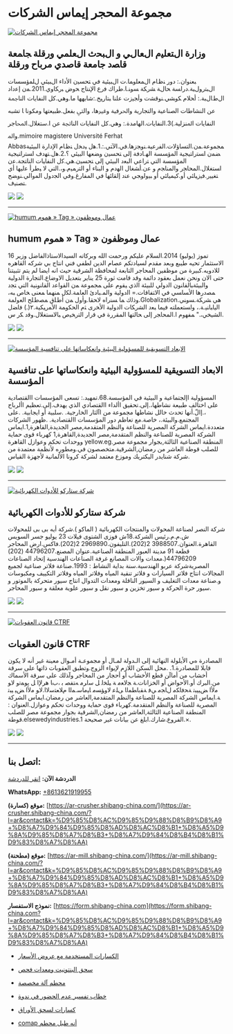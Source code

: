 # مجموعة المحجر إيماس الشركات

<a href="https://swt.shibang-china.com/?l=ar&img&k=%D9%85%D8%AC%D9%85%D9%88%D8%B9%D8%A9+%D8%A7%D9%84%D9%85%D8%AD%D8%AC%D8%B1+%D8%A5%D9%8A%D9%85%D8%A7%D8%B3+%D8%A7%D9%84%D8%B4%D8%B1%D9%83%D8%A7%D8%AA" target="_blank">![مجموعة المحجر إيماس الشركات](http://static.shibang-china.com/all-800x300/735.jpg)</a>

## وزارة اﻝﺘﻌﻠﻴم اﻝﻌﺎﻝﻲ و اﻝﺒﺤث اﻝﻌﻠﻤﻲ ورﻗﻠﺔ ﺠﺎﻤﻌﺔ ﻗﺎﺼد جامعة قاصدي مرباح ورقلة
ﺒﻌﻨوان.: دور ﻨظﺎم اﻝﻤﻌﻠوﻤﺎ.ت اﻝﺒﻴﺌﻴﺔ ﻓﻲ ﺘﺤﺴﻴن اﻷداء اﻝﺒﻴﺌﻲ ﻝﻠﻤؤﺴﺴﺎت اﻝﺒﺘروﻝﻴﺔ.دراﺴﺔ ﺤﺎﻝﺔ ﺸرﻜﺔ ﺴوﻨ.ﺎ.طراك ﻓرع اﻹﻨﺘﺎج ﺤوض ﺒرﻜﺎوي.2011.ﻤن إﻋداد اﻝطﺎﻝﺒﺔ.: أﺤﻼم ﻜوﺸﻲ.ﻨوﻗﺸت وأﺠﻴزت ﻋﻠﻨﺎ ﺒﺘﺎرﻴﺦ.:ﺷﺎﺑﻬﻬﺎ ﻣﺎ.وﻫﻲ.ﻛﻞ اﻟﻨﻔﺎﻳﺎت اﻟﻨﺎﲨﺔ ﻋﻦ اﻟﻨﺸﺎﻃﺎت اﻟﺼﻨﺎﻋﻴﺔ واﻟﺘﺠﺎرﻳﺔ واﳊﺮﻓﻴﺔ وﻏﲑﻫﺎ، واﻟﱵ ﺑﻔﻌﻞ.ﻃﺒﻴﻌﺘﻬﺎ وﻣﻜﻮﻧﺎ ﺎ ﺗﺸﺒﻪ اﻟﻨﻔﺎﻳﺎت اﳌﻨﺰﻟﻴﺔ.)3.اﻟﻨﻔﺎﻳﺎت.اﻟﻬﺎﻣﺪة.: وﻫﻲ.ﻛﻞ اﻟﻨﻔﺎﻳﺎت اﻟﻨﺎﲡﺔ ﻋﻦ ا.ﺳﺘﻐﻼل.اﶈﺎﺟﺮ واﳌ.mimoire magistere Université Ferhat Abbasﻤﺠﻤوﻋﺔ.ﻤن.اﻟﺘﺴﺎؤﻻت.اﻟﻔرﻋﻴﺔ.ﻨوﺠزﻫﺎ.ﻓﻲ.اﻵﺘﻲ.:.1.ﻫل ﻴدﺨل ﻨظﺎم اﻹدارة اﻟﺒﻴﺌﻴﺔ ﻀﻤن اﺴﺘراﺘﻴﺠﻴﺔ اﻟﻤؤﺴﺴﺔ اﻟﻬ.ﺎدﻓﺔ إﻟﯽ ﺘﺤﺴﻴن وﻀﻌﻬﺎ اﻟﺒﻴﺌﻲ ؟.2.ﻫل.ﺘﻬدف اﺴﺘراﺘﻴﺠﻴﺔ اﻟﻤؤﺴﺴﺔ اﻟﺘﻲ ﺘراﻋﻲ اﻟﺒﻌد اﻟﺒﻴﺌﻲ إﻟﯽ ﺘﺤﺴﻴن.ﻫﻲ.ﮐل اﻟﻨﻔﺎﻴﺎت اﻟﻨﺎﺘﺠﺔ.ﻋن اﺴﺘﻐﻼل.اﻟﻤﺤﺎﺠر واﻟﻤﻨﺎﺠم و ﻋن.أﺸﻐﺎل اﻟﻬدم و اﻟﺒﻨﺎء أو اﻟﺘرﻤﻴم.و،.اﻟﺘﻲ ﻻ ﻴطرأ ﻋﻟﻴﻬﺎ أي ﺘﻐﻴﻴر.ﻓﻴزﻴﺎﺌﻲ أو.ﮐﻴﻤﻴﺎﺌﻲ أو ﺒﻴوﻟوﺠﻲ ﻋﻨد إﻟﻘﺎﺌﻬﺎ ﻓﻲ اﻟﻤﻔﺎرغ.وﻓﻲ اﻟﺠدول اﻟﻤواﻟﻲ.ﻨوﻀﺢ ﺘﺼﻨﻴف.


<a href="https://whatsapp.shibangsoft.com/WhatsApp.php" target="_blank" title="WhatsApp">![](http://static.shibang-china.com/icon/whatsapp.png)</a> <a href="https://swt.shibang-china.com/?l=ar&icon&k=%D9%85%D8%AC%D9%85%D9%88%D8%B9%D8%A9+%D8%A7%D9%84%D9%85%D8%AD%D8%AC%D8%B1+%D8%A5%D9%8A%D9%85%D8%A7%D8%B3+%D8%A7%D9%84%D8%B4%D8%B1%D9%83%D8%A7%D8%AA" target="_blank">![](http://static.shibang-china.com/icon/chat-ar.png)</a>

---

<a href="https://swt.shibang-china.com/?l=ar&img&k=%D9%85%D8%AC%D9%85%D9%88%D8%B9%D8%A9+%D8%A7%D9%84%D9%85%D8%AD%D8%AC%D8%B1+%D8%A5%D9%8A%D9%85%D8%A7%D8%B3+%D8%A7%D9%84%D8%B4%D8%B1%D9%83%D8%A7%D8%AA" target="_blank">![humum هموم » Tag » عمال وموظفون](http://static.shibang-china.com/all-800x300/88.jpg)</a>

## humum هموم » Tag » عمال وموظفون
16 تموز (يوليو) 2014.السلام عليكم ورحمت الله وبركاته السيدالاستاذالفاضل وزير الاستثمار تحيه طيبع وبعد مقدم لسيادتكم عصام الدين لطفي فني انتاج بي شركه القاهره للادويه.كبيرة من موظفين المحاجر التابعة لمحافظة الشرقية حيث انه ايضا لم يتم تثبيتنا حتى الان ونحن نعمل بعقود دائمة وقد قامت ثورة 25 يناير بتعديل الاوضاع.اﻟﺘﺠﺎرة اﻟﺪوﻟﻴﺔ واﻟﺒﻴﺌﺔﺒﺎﻟﻘﺎﻨﻭﻥ ﺍﻟﺩﻭﻟﻲ ﻟﻠﺒﻴﺌﺔ ﺍﻟﺫﻱ ﻴﻘﻭﻡ ﻋﻠﻰ ﻤﺠﻤﻭﻋﺔ ﻤﻥ ﺍﻟﻘﻭﺍﻋﺩ ﺍﻟﻘﺎﻨﻭﻨﻴﺔ ﺍﻟﺘﻲ ﺘﺠﺩ ﻤﺼﺩﺭﻫﺎ ﺍﻷﺴﺎﺴﻲ ﻓﻲ ﺍﻻﺘﻔﺎﻗﺎﺕ.= ﺍﻟﺩﻭﻟﻴﺔ ﻭﺍﻟﻤ.ﺒﺎﺩﺉ ﺍﻟﻌﺎﻤﺔ.ﻟﻜل ﻤﻨﻬﻤﺎ ﻤﻌﻨﻰ ﺨﺎﺹ ﺒﻪ، ﻭﺫﻟﻙ ﻤﺎ ﺴﻨﺭﺍﻩ ﻻﺤﻘﺎ.ﻭﺃﻭل ﻤﻥ ﺃﻁﻠﻕ ﻤﺼﻁﻠﺢ ﺍﻟﻌﻭﻟﻤﺔ.Globalization.ﻫﻲ ﺸﺭﻜﺔ.ﺴﻭﻨﻲ ﺍﻟﻴﺎﺒﺎﻨﻴ.ﺔ.، ﻭﺍﺴﺘﻌﻤﻠﺘﻪ ﻓﻴﻤﺎ ﺒﻌﺩ ﺍﻟﺸﺭﻜﺎﺕ ﺍﻟﺩﻭﻟﻴﺔ ﺍﻷﺨﺭﻯ ﺜﻡ ﺍﻟﺤﻜﻭﻤﺔ ﺍﻷﻤﺭﻴﻜﻴﺔ.٢(.) ﻓﺎﻀل ﺍﻟﺸﻴﺨﻲ،.&quot; ﻤﻔﻬﻭﻡ ﺍ.ﺍﻟﻤﺤﺎﺠﺭ ﺇﻟﻰ ﺤﺎﻟﺘﻬﺎ ﺍﻟﻤﻘﺭﺭﺓ ﻓﻲ ﻗﺭﺍﺭ ﺍﻟﺘﺭﺨﻴﺹ ﺒﺎﻻﺴﺘﻐﻼل.ﻭﻗﺩ ﻜﺭ ﺱ.


<a href="https://whatsapp.shibangsoft.com/WhatsApp.php" target="_blank" title="WhatsApp">![](http://static.shibang-china.com/icon/whatsapp.png)</a> <a href="https://swt.shibang-china.com/?l=ar&icon&k=%D9%85%D8%AC%D9%85%D9%88%D8%B9%D8%A9+%D8%A7%D9%84%D9%85%D8%AD%D8%AC%D8%B1+%D8%A5%D9%8A%D9%85%D8%A7%D8%B3+%D8%A7%D9%84%D8%B4%D8%B1%D9%83%D8%A7%D8%AA" target="_blank">![](http://static.shibang-china.com/icon/chat-ar.png)</a>

---

<a href="https://swt.shibang-china.com/?l=ar&img&k=%D9%85%D8%AC%D9%85%D9%88%D8%B9%D8%A9+%D8%A7%D9%84%D9%85%D8%AD%D8%AC%D8%B1+%D8%A5%D9%8A%D9%85%D8%A7%D8%B3+%D8%A7%D9%84%D8%B4%D8%B1%D9%83%D8%A7%D8%AA" target="_blank">![الابعاد التسويقية للمسؤولية البيئية وانعكاساتها على تنافسية المؤسسة](http://static.shibang-china.com/all-800x300/581.jpg)</a>

## الابعاد التسويقية للمسؤولية البيئية وانعكاساتها على تنافسية المؤسسة
المسؤولية اإلجتماعية و البيئية في المؤسسة.68.تمهيد.: تسعى المؤسسات االقتصادية على اختالف طبيعة نشاطها،.إلى.تحقيق األداء االقتصادي الذي يهدف.إلى.تعظيم األرباح ،.إالّ.أنها تحدث خالل نشاطها مجموعة من اآلثار الخارجية. .سلبية أو ايجابية. .على المجتمع.والبيئة.، خاصة.مع تعاظم دور المؤسسات االقتصادية. .ظهور الشركات متعددة.ايماس الشركة المصرية للصناعة والنظم المتقدمة,مصر الجديدة,القاهرة,1.ايماس الشركة المصرية للصناعة والنظم المتقدمة,مصر الجديدة,القاهرة,1 كهرباء قوى حماية ووحدات تحكم وعوازل القاهرة  yellow.eg.المنطقة الصناعية الثالثة,بجوار مجموعة مصر للصلب قوطة العاشر من رمضان,الشرقية.متخصصون في.ومطوره لأنظمة معتمدة من شركة شنايدر اليكتريك وموزع معتمد لشركة كرونا الألمانية لأجهزة القياس.


<a href="https://whatsapp.shibangsoft.com/WhatsApp.php" target="_blank" title="WhatsApp">![](http://static.shibang-china.com/icon/whatsapp.png)</a> <a href="https://swt.shibang-china.com/?l=ar&icon&k=%D9%85%D8%AC%D9%85%D9%88%D8%B9%D8%A9+%D8%A7%D9%84%D9%85%D8%AD%D8%AC%D8%B1+%D8%A5%D9%8A%D9%85%D8%A7%D8%B3+%D8%A7%D9%84%D8%B4%D8%B1%D9%83%D8%A7%D8%AA" target="_blank">![](http://static.shibang-china.com/icon/chat-ar.png)</a>

---

<a href="https://swt.shibang-china.com/?l=ar&img&k=%D9%85%D8%AC%D9%85%D9%88%D8%B9%D8%A9+%D8%A7%D9%84%D9%85%D8%AD%D8%AC%D8%B1+%D8%A5%D9%8A%D9%85%D8%A7%D8%B3+%D8%A7%D9%84%D8%B4%D8%B1%D9%83%D8%A7%D8%AA" target="_blank">![شركة ستاركو للأدوات الكهربائية](http://static.shibang-china.com/all-800x300/1341.jpg)</a>

## شركة ستاركو للأدوات الكهربائية
شركة النصر لصناعة المحولات والمنتجات الكهربائية ( الماكو ).شركة أيه بى بى للمحولات ش.م.م.رئيس الشركة.18ش فوزى الشتوى فيلات 23 يوليو جسر السويس القاهرة.العنوان.3988507 2(202).التليفون.2969890 2(202).فاكس.ارض المحاجر قطعة 91 مدينة العبور المنطقة الصناعية.عنوان المصنع.44796207 (202) 44796209(.معدات والات المصانع غرفة الصناعات الهندسية إتحاد الصناعات المصريةشركة عربو الهندسية.سنة بداية النشاط : 1993.صناعة فلاتر صناعية لجميع المجالات انتاج فلاتر السيارات و فلاتر تنقية المياه وفلاتر المياه وفلاتر التكييف ومكبوسات و.صناعة معدات التغليف و السيور الناقلة ومعدات التدوال انتاج سيور متحركة بالموتور و سيور حرة الحركة و سيور تخزين و سيور نقل و سيور علوية معلقة و سيور المحاجر.


<a href="https://whatsapp.shibangsoft.com/WhatsApp.php" target="_blank" title="WhatsApp">![](http://static.shibang-china.com/icon/whatsapp.png)</a> <a href="https://swt.shibang-china.com/?l=ar&icon&k=%D9%85%D8%AC%D9%85%D9%88%D8%B9%D8%A9+%D8%A7%D9%84%D9%85%D8%AD%D8%AC%D8%B1+%D8%A5%D9%8A%D9%85%D8%A7%D8%B3+%D8%A7%D9%84%D8%B4%D8%B1%D9%83%D8%A7%D8%AA" target="_blank">![](http://static.shibang-china.com/icon/chat-ar.png)</a>

---

<a href="https://swt.shibang-china.com/?l=ar&img&k=%D9%85%D8%AC%D9%85%D9%88%D8%B9%D8%A9+%D8%A7%D9%84%D9%85%D8%AD%D8%AC%D8%B1+%D8%A5%D9%8A%D9%85%D8%A7%D8%B3+%D8%A7%D9%84%D8%B4%D8%B1%D9%83%D8%A7%D8%AA" target="_blank">![قانون العقوبات CTRF](http://static.shibang-china.com/all-800x300/857.jpg)</a>

## قانون العقوبات CTRF
اﻟﻤﺼﺎدرة هﻲ اﻷﻳﻠﻮﻟﺔ اﻟﻨﻬﺎﺋﻴﺔ إﻟﻰ اﻟـﺪوﻟﺔ ﻟﻤـﺎل أو ﻣﺠﻤﻮﻋـﺔ أﻣـﻮال ﻣﻌﻴﻨﺔ ﻏﻴﺮ أﻧﻪ ﻻ ﻳﻜﻮن ﻗﺎﺑﻼ ﻟﻠﻤﺼﺎدرة.1. .ﻣﺤﻞ اﻟﺴﻜﻦ اﻟﻼزم ﻹﻳﻮاء اﻟﺰوج.وﺗﻄﺒﻖ اﻟﻌﻘﻮﺑﺎت ذاﺗﻬﺎ ﻋﻠﻰ ﺳﺮﻗﺔ أﺧﺸﺎب ﻣﻦ أﻣﺎآﻦ ﻗﻄﻊ اﻷﺧﺸﺎب أو أﺣﺠﺎر ﻣﻦ اﻟﻤﺤﺎﺟﺮ وآﺬﻟﻚ ﻋﻠﻰ ﺳﺮﻗﺔ اﻷﺳﻤﺎك ﻣﻦ.اﻟﺒﺮك أو.اﻷﺣﻮاض أو اﻟﺨﺰاﻧﺎت.ﺔ ﺠﻟﺎﻌﻣ ﺔ ﻴﻠﺨﻟ ﻞ ﺳاﺮﻣ ﻪﺘﻔﺼ ﺑ ،بﺎ هرﻹا ﻞ ﻳﻮﻤﺗو لاﻮ ﻣﻷا ﺾﻴﻴﺒﺗ ﺔﺤﻓﺎﻜﻣ لﺎﺠﻣ ﻲﻓ ﺔﻘﺑﺎﻄﻤﻟا ﻰﻠﻋ ﻻوﺆﺴﻣ ﺎﻴﻣﺎﺳ.ﻤﻟا مﻼﻌﺘﺳﻻا.لاﻮ ﻣﻷا ﺾﻴ ﻴﺒﺗ ﺔ.ايماس الشركة المصرية للصناعة والنظم المتقدمة,العاشر من رمضان.ايماس الشركة المصرية للصناعة والنظم المتقدمة.كهرباء قوى حماية ووحدات تحكم وعوازل.العنوان : المنطقة الصناعية الثالثة,العاشر من رمضان,الشرقية بجوار مجموعة مصر للصلب قوطة.elsewedyindustries.1 الفروع.شارك.ابلغ عن بيانات غير صحيحة.×.


<a href="https://whatsapp.shibangsoft.com/WhatsApp.php" target="_blank" title="WhatsApp">![](http://static.shibang-china.com/icon/whatsapp.png)</a> <a href="https://swt.shibang-china.com/?l=ar&icon&k=%D9%85%D8%AC%D9%85%D9%88%D8%B9%D8%A9+%D8%A7%D9%84%D9%85%D8%AD%D8%AC%D8%B1+%D8%A5%D9%8A%D9%85%D8%A7%D8%B3+%D8%A7%D9%84%D8%B4%D8%B1%D9%83%D8%A7%D8%AA" target="_blank">![](http://static.shibang-china.com/icon/chat-ar.png)</a>

---
## اتصل بنا:

**الدردشة الآن:** [انقر للدردشة](https://swt.shibang-china.com?l=ar&contact&k=%D9%85%D8%AC%D9%85%D9%88%D8%B9%D8%A9+%D8%A7%D9%84%D9%85%D8%AD%D8%AC%D8%B1+%D8%A5%D9%8A%D9%85%D8%A7%D8%B3+%D8%A7%D9%84%D8%B4%D8%B1%D9%83%D8%A7%D8%AA)

**WhatsApp:**  [+8613621919955](https://whatsapp.shibangsoft.com/WhatsApp.php)

**موقع (كسارة):** [https://ar-crusher.shibang-china.com/](https://ar-crusher.shibang-china.com/?l=ar&contact&k=%D9%85%D8%AC%D9%85%D9%88%D8%B9%D8%A9+%D8%A7%D9%84%D9%85%D8%AD%D8%AC%D8%B1+%D8%A5%D9%8A%D9%85%D8%A7%D8%B3+%D8%A7%D9%84%D8%B4%D8%B1%D9%83%D8%A7%D8%AA)

**موقع (مطحنة):** [https://ar-mill.shibang-china.com/](https://ar-mill.shibang-china.com/?l=ar&contact&k=%D9%85%D8%AC%D9%85%D9%88%D8%B9%D8%A9+%D8%A7%D9%84%D9%85%D8%AD%D8%AC%D8%B1+%D8%A5%D9%8A%D9%85%D8%A7%D8%B3+%D8%A7%D9%84%D8%B4%D8%B1%D9%83%D8%A7%D8%AA)

**نموذج الاستفسار:** [https://form.shibang-china.com](https://form.shibang-china.com?l=ar&contact&k=%D9%85%D8%AC%D9%85%D9%88%D8%B9%D8%A9+%D8%A7%D9%84%D9%85%D8%AD%D8%AC%D8%B1+%D8%A5%D9%8A%D9%85%D8%A7%D8%B3+%D8%A7%D9%84%D8%B4%D8%B1%D9%83%D8%A7%D8%AA)

* [الكسارات المستخدمة مع عروض الأسعار](../28/%D8%A7%D9%84%D9%83%D8%B3%D8%A7%D8%B1%D8%A7%D8%AA%20%D8%A7%D9%84%D9%85%D8%B3%D8%AA%D8%AE%D8%AF%D9%85%D8%A9%20%D9%85%D8%B9%20%D8%B9%D8%B1%D9%88%D8%B6%20%D8%A7%D9%84%D8%A3%D8%B3%D8%B9%D8%A7%D8%B1.md)

* [سحق البنتونيت ومعدات فحص](../29/%D8%B3%D8%AD%D9%82%20%D8%A7%D9%84%D8%A8%D9%86%D8%AA%D9%88%D9%86%D9%8A%D8%AA%20%D9%88%D9%85%D8%B9%D8%AF%D8%A7%D8%AA%20%D9%81%D8%AD%D8%B5.md)

* [محطم آلة مخصصة](../28/%D9%85%D8%AD%D8%B7%D9%85%20%D8%A2%D9%84%D8%A9%20%D9%85%D8%AE%D8%B5%D8%B5%D8%A9.md)

* [خطاب تفسير عدم الحضور في ندوة](../28/%D8%AE%D8%B7%D8%A7%D8%A8%20%D8%AA%D9%81%D8%B3%D9%8A%D8%B1%20%D8%B9%D8%AF%D9%85%20%D8%A7%D9%84%D8%AD%D8%B6%D9%88%D8%B1%20%D9%81%D9%8A%20%D9%86%D8%AF%D9%88%D8%A9.md)

* [كسارات لسحق الأوراق](../26/%D9%83%D8%B3%D8%A7%D8%B1%D8%A7%D8%AA%20%D9%84%D8%B3%D8%AD%D9%82%20%D8%A7%D9%84%D8%A3%D9%88%D8%B1%D8%A7%D9%82.md)

* [comap أنه طبل محطم](../28/comap%20%D8%A3%D9%86%D9%87%20%D8%B7%D8%A8%D9%84%20%D9%85%D8%AD%D8%B7%D9%85.md)
